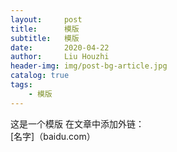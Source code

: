 ```yaml
---
layout:     post
title:      模版
subtitle:   模版
date:       2020-04-22
author:     Liu Houzhi
header-img: img/post-bg-article.jpg
catalog: true
tags:
    - 模版
---
```

这是一个模版
在文章中添加外链：  
[名字]（baidu.com）
